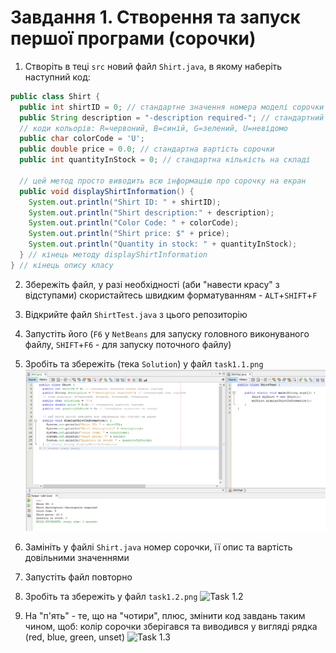 # Завдання 1. Створення та запуск першої програми (сорочки)


1. Cтворіть в теці `src` новий файл `Shirt.java`, в якому наберіть наступний код:
```Java
public class Shirt {
  public int shirtID = 0; // стандартне значення номера моделі сорочки
  public String description = "-description required-"; // стандартний опис сорочки
  // коди кольорів: R=червоний, B=синій, G=зелений, U=невідомо
  public char colorCode = 'U';
  public double price = 0.0; // стандартна вартість сорочки
  public int quantityInStock = 0; // стандартна кількість на складі
  
  // цей метод просто виводить всю інформацію про сорочку на екран
  public void displayShirtInformation() {
    System.out.println("Shirt ID: " + shirtID);
    System.out.println("Shirt description:" + description);
    System.out.println("Color Code: " + colorCode);
    System.out.println("Shirt price: $" + price);
    System.out.println("Quantity in stock: " + quantityInStock);
  } // кінець методу displayShirtInformation
} // кінець опису класу
```

2. Збережіть файл, у разі необхідності (аби "навести красу" з відступами) скористайтесь швидким форматуванням - `ALT`+`SHIFT`+`F`
3. Відкрийте файл `ShirtTest.java` з цього репозиторію
4. Запустіть його (`F6` у `NetBeans` для запуску головного виконуваного файлу, `SHIFT`+`F6` - для запуску поточного файлу)
5. Зробіть та збережіть (тека `Solution`) у файл `task1.1.png`
![Task 1.1](task1.1.png)

6. Замініть у файлі `Shirt.java` номер сорочки, її опис та вартість довільними значеннями
7. Запустіть файл повторно
8. Зробіть та збережіть у файл `task1.2.png`
![Task 1.2](https://github.com/ppc-ntu-khpi/java-first-Glerik23/tree/main/Solution/task1.2.png)

9. На "п'ять" - те, що на "чотири", плюс, змінити код завдань таким чином, щоб:
колір сорочки зберігався та виводився у вигляді рядка (red, blue, green, unset)
![Task 1.3](https://github.com/ppc-ntu-khpi/java-first-Glerik23/tree/main/Solution/task1.3.png)
